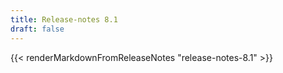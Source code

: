 ```yaml
---
title: Release-notes 8.1
draft: false
---
```


{{< renderMarkdownFromReleaseNotes "release-notes-8.1" >}}